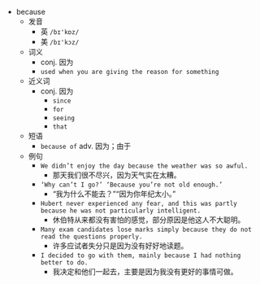 - because
  - 发音
    - 英 `/bɪ'kɒz/`
    - 美 `/bɪ'kɔz/`
  - 词义
    - conj. 因为
    - `used when you are giving the reason for something`
  - 近义词
    - conj. 因为
      - `since`
      - `for`
      - `seeing`
      - `that`
  - 短语
    - `because of` adv. 因为；由于 
  - 例句
    - `We didn’t enjoy the day because the weather was so awful.`
      - 那天我们很不尽兴，因为天气实在太糟。
    - `‘Why can’t I go?’ ‘Because you’re not old enough.’`
      - “我为什么不能去？”“因为你年纪太小。”
    - `Hubert never experienced any fear, and this was partly because he was not particularly intelligent.`
      - 休伯特从来都没有害怕的感觉，部分原因是他这人不大聪明。
    - `Many exam candidates lose marks simply because they do not read the questions properly.`
      - 许多应试者失分只是因为没有好好地读题。
    - `I decided to go with them, mainly because I had nothing better to do.`
      - 我决定和他们一起去，主要是因为我没有更好的事情可做。

